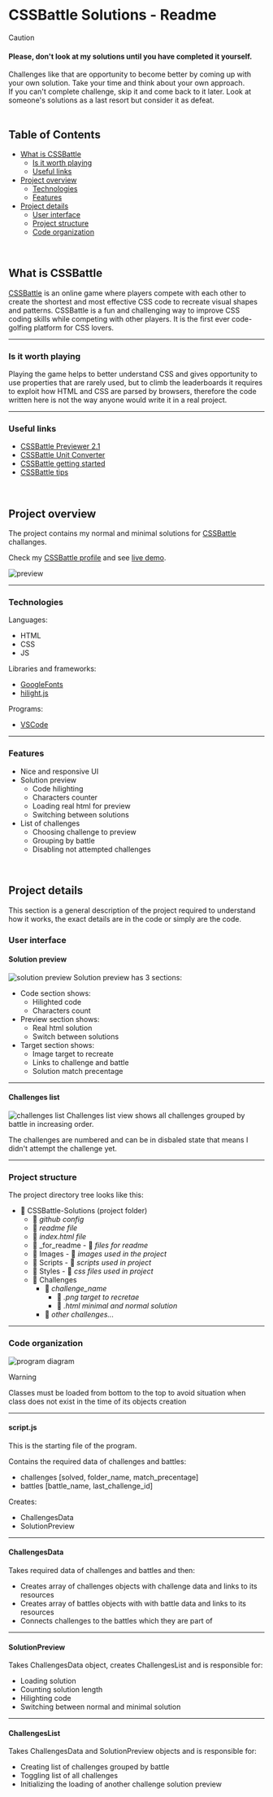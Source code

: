 # CSSBattle Solutions - Readme
> [!CAUTION]  
> <h4>Please, don't look at my solutions until you have completed it yourself.</h4>
> Challenges like that are opportunity to become better by coming up with your own solution. Take your time and think about your own approach.<br>
> If you can't complete challenge, skip it and come back to it later. Look at someone's solutions as a last resort but consider it as defeat.

<br>

## Table of Contents
* [What is CSSBattle](#what-is-cssbattle)
  * [Is it worth playing](#is-it-worth-playing)
  * [Useful links](#useful-links)
* [Project overview](#project-overview)
  * [Technologies](#technologies)
  * [Features](#features)
* [Project details](#project-details)
  * [User interface](#user-interface)
  * [Project structure](#project-structure)
  * [Code organization](#code-organization)

<br>

## What is CSSBattle
[CSSBattle](https://cssbattle.dev) is an online game where players compete with each other to create the shortest and most effective CSS code to recreate visual shapes and patterns. 
CSSBattle is a fun and challenging way to improve CSS coding skills while competing with other players. It is the first ever code-golfing platform for CSS lovers. 

----------------------------------

### Is it worth playing
Playing the game helps to better understand CSS and gives opportunity to use properties that are rarely used, but to climb the leaderboards it requires to exploit how HTML and CSS are parsed by browsers, therefore the code written here is not the way anyone would write it in a real project. 

----------------------------------

### Useful links
- [CSSBattle Previewer 2.1](https://tc70f3.csb.app)
- [CSSBattle Unit Converter](https://u9kels.csb.app)
- [CSSBattle getting started](https://cssbattle.dev/blog/getting-started)
- [CSSBattle tips](https://cssbattle.dev/tips)

<br>

## Project overview
The project contains my normal and minimal solutions for [CSSBattle](https://cssbattle.dev) challanges.

Check my [CSSBattle profile](https://cssbattle.dev/player/artur_pas) and see [live demo](https://pasek108.github.io/CSSBattle-Solutions/).

![preview](/_for_readme/preview.png)

----------------------------------

### Technologies
Languages:
- HTML
- CSS
- JS
  
Libraries and frameworks:
- [GoogleFonts](https://fonts.google.com)
- [hilight.js](https://highlightjs.org)

Programs:
- [VSCode](https://code.visualstudio.com)

----------------------------------

### Features
- Nice and responsive UI
- Solution preview
  - Code hilighting
  - Characters counter
  - Loading real html for preview
  - Switching between solutions
- List of challenges
  - Choosing challenge to preview
  - Grouping by battle
  - Disabling not attempted challenges

<br>

## Project details
This section is a general description of the project required to understand how it works, the exact details are in the code or simply are the code.

### User interface
#### Solution preview
![solution preview](/_for_readme/solution_preview.png)
Solution preview has 3 sections:
- Code section shows:
  - Hilighted code
  - Characters count
- Preview section shows:
  - Real html solution
  - Switch between solutions
- Target section shows:
  - Image target to recreate
  - Links to challenge and battle
  - Solution match precentage

----------------------------------

#### Challenges list
![challenges list](/_for_readme/challenges_list.png)
Challenges list view shows all challenges grouped by battle in increasing order. 

The challenges are numbered and can be in disbaled state that means I didn't attempt the challenge yet.

----------------------------------

### Project structure
The project directory tree looks like this:
- :file_folder: CSSBattle-Solutions (project folder)
  - :page_facing_up: *github config*
  - :page_facing_up: *readme file*
  - :page_facing_up: *index.html file*
  - :file_folder: _for_readme - :page_facing_up: *files for readme*
  - :file_folder: Images - :page_facing_up: *images used in the project*
  - :file_folder: Scripts - :page_facing_up: *scripts used in project*
  - :file_folder: Styles - :page_facing_up: *css files used in project*
  - :file_folder: Challenges
    - :file_folder: *challenge_name*
      - :page_facing_up: *.png target to recretae*
      - :page_facing_up: *.html minimal and normal solution*
    - :file_folder: *other challenges...*
  
----------------------------------

### Code organization

![program diagram](/_for_readme/program_diagram.png)

> [!WARNING]  
> Classes must be loaded from bottom to the top to avoid situation when class does not exist in the time of its objects creation

----------------------------------

#### script.js
This is the starting file of the program. 

Contains the required data of challenges and battles:
- challenges [solved, folder_name, match_precentage]
- battles [battle_name, last_challenge_id]

Creates:
- ChallengesData
- SolutionPreview 

----------------------------------

#### ChallengesData
Takes required data of challenges and battles and then:
- Creates array of challenges objects with challenge data and links to its resources
- Creates array of battles objects with with battle data and links to its resources
- Connects challenges to the battles which they are part of

----------------------------------

#### SolutionPreview
Takes ChallengesData object, creates ChallengesList and is responsible for:
- Loading solution 
- Counting solution length
- Hilighting code
- Switching between normal and minimal solution

----------------------------------

#### ChallengesList
Takes ChallengesData and  SolutionPreview objects and is responsible for:
- Creating list of challenges grouped by battle 
- Toggling list of all challenges
- Initializing the loading of another challenge solution preview

